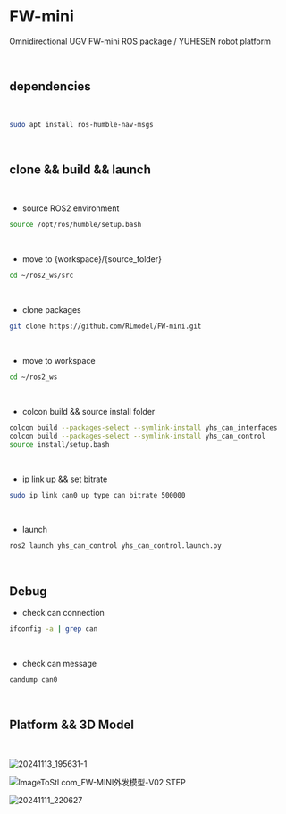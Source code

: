 # FW-mini
Omnidirectional UGV FW-mini ROS package / YUHESEN robot platform

<br/>

## dependencies

<br/>

```bash
sudo apt install ros-humble-nav-msgs
```

<br/>

## clone && build && launch

<br/>

- source ROS2 environment

```bash
source /opt/ros/humble/setup.bash
```

<br/>

- move to {workspace}/{source_folder}

```bash
cd ~/ros2_ws/src
```

<br/>

- clone packages

```bash
git clone https://github.com/RLmodel/FW-mini.git
```

<br/>

- move to workspace

```bash
cd ~/ros2_ws
```

<br/>

- colcon build && source install folder

```bash
colcon build --packages-select --symlink-install yhs_can_interfaces
colcon build --packages-select --symlink-install yhs_can_control
source install/setup.bash
```

<br/>

- ip link up && set bitrate

```bash
sudo ip link can0 up type can bitrate 500000
```

<br/>

- launch

```bash
ros2 launch yhs_can_control yhs_can_control.launch.py
```

<br/>

## Debug

- check can connection

```bash
ifconfig -a | grep can
```
<br/>

- check can message

```bash
candump can0
```

<br/>

## Platform && 3D Model

<br/>


![20241113_195631-1](https://github.com/user-attachments/assets/b06e4fee-adae-45a1-bf0e-8ca4c7b220d0)

![ImageToStl com_FW-MINI外发模型-V02 STEP](https://github.com/user-attachments/assets/d0a9e040-832c-4820-9b4f-4a357565bbc9)

![20241111_220627](https://github.com/user-attachments/assets/1e14b32e-8734-4d8f-9e7e-d1792b2d7477)
